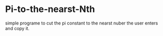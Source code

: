 # Pi-to-the-nearst-Nth
simple programe to cut the pi constant to the nearst nuber the user enters and copy it.
